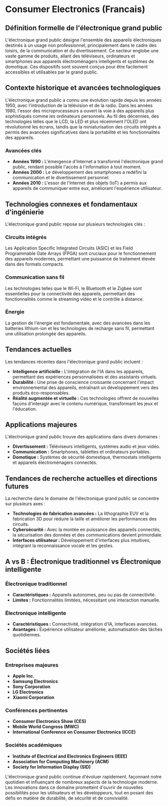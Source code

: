 # Consumer Electronics (Francais)

## Définition formelle de l'électronique grand public

L'électronique grand public désigne l'ensemble des appareils électroniques destinés à un usage non professionnel, principalement dans le cadre des loisirs, de la communication et du divertissement. Ce secteur englobe une vaste gamme de produits, allant des téléviseurs, ordinateurs et smartphones aux appareils électroménagers intelligents et systèmes de domotique. Ces dispositifs sont souvent conçus pour être facilement accessibles et utilisables par le grand public.

## Contexte historique et avancées technologiques

L'électronique grand public a connu une évolution rapide depuis les années 1950, avec l'introduction de la télévision et de la radio. Dans les années 1980, l'essor des microprocesseurs a ouvert la voie à des appareils plus sophistiqués comme les ordinateurs personnels. Au fil des décennies, des technologies telles que le LCD, la LED et plus récemment l'OLED ont révolutionné les écrans, tandis que la miniaturisation des circuits intégrés a permis des avancées significatives dans la portabilité et les fonctionnalités des appareils.

### Avancées clés

- **Années 1990 :** L'émergence d'Internet a transformé l'électronique grand public, rendant possible l'accès à l'information à tout moment.
- **Années 2000 :** Le développement des smartphones a redéfini la communication et le divertissement personnel.
- **Années 2010 :** L'essor de l'Internet des objets (IoT) a permis aux appareils de communiquer entre eux, améliorant l'expérience utilisateur.

## Technologies connexes et fondamentaux d'ingénierie

L'électronique grand public repose sur plusieurs technologies clés :

### Circuits intégrés

Les Application Specific Integrated Circuits (ASIC) et les Field Programmable Gate Arrays (FPGA) sont cruciaux pour le fonctionnement des appareils modernes, permettant une puissance de traitement élevée dans des formats compacts.

### Communication sans fil

Les technologies telles que le Wi-Fi, le Bluetooth et le Zigbee sont essentielles pour la connectivité des appareils, permettant des fonctionnalités comme le streaming vidéo et le contrôle à distance.

### Énergie

La gestion de l'énergie est fondamentale, avec des avancées dans les batteries lithium-ion et les technologies de recharge sans fil, permettant une utilisation prolongée des appareils.

## Tendances actuelles

Les tendances récentes dans l'électronique grand public incluent :

- **Intelligence artificielle :** L'intégration de l'IA dans les appareils, permettant des expériences personnalisées et des assistants virtuels.
- **Durabilité :** Une prise de conscience croissante concernant l'impact environnemental des appareils, entraînant un développement vers des produits éco-responsables.
- **Réalité augmentée et virtuelle :** Ces technologies offrent de nouvelles façons d'interagir avec le contenu numérique, transformant les jeux et l'éducation.

## Applications majeures

L'électronique grand public trouve des applications dans divers domaines :

- **Divertissement :** Téléviseurs intelligents, systèmes audio et jeux vidéo.
- **Communication :** Smartphones, tablettes et ordinateurs portables.
- **Domotique :** Systèmes de sécurité domestique, thermostats intelligents et appareils électroménagers connectés.

## Tendances de recherche actuelles et directions futures

La recherche dans le domaine de l'électronique grand public se concentre sur plusieurs axes :

- **Technologies de fabrication avancées :** La lithographie EUV et la fabrication 3D pour réduire la taille et améliorer les performances des circuits.
- **Cybersécurité :** Avec la montée en puissance des appareils connectés, la sécurisation des données et des communications devient primordiale.
- **Interfaces utilisateur :** Développement d'interfaces plus intuitives, intégrant la reconnaissance vocale et les gestes.

## A vs B : Électronique traditionnel vs Électronique intelligente

### Électronique traditionnel

- **Caractéristiques :** Appareils autonomes, peu ou pas de connectivité.
- **Limites :** Fonctionnalités limitées, nécessitant une interaction manuelle.

### Électronique intelligente

- **Caractéristiques :** Connectivité, intégration d'IA, interfaces avancées.
- **Avantages :** Expérience utilisateur améliorée, automatisation des tâches quotidiennes.

## Sociétés liées

### Entreprises majeures

- **Apple Inc.**
- **Samsung Electronics**
- **Sony Corporation**
- **LG Electronics**
- **Xiaomi Corporation**

### Conférences pertinentes

- **Consumer Electronics Show (CES)**
- **Mobile World Congress (MWC)**
- **International Conference on Consumer Electronics (ICCE)**

### Sociétés académiques

- **Institute of Electrical and Electronics Engineers (IEEE)**
- **Association for Computing Machinery (ACM)**
- **Society for Information Display (SID)**

L'électronique grand public continue d'évoluer rapidement, façonnant notre quotidien et influençant de nombreux aspects de la technologie moderne. Les innovations dans ce domaine promettent d'ouvrir de nouvelles possibilités pour les utilisateurs et les développeurs, tout en posant des défis en matière de durabilité, de sécurité et de convivialité.